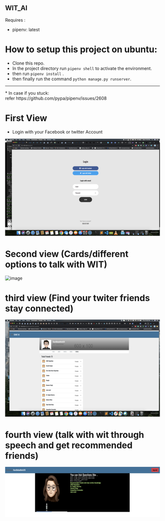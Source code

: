 ## WIT_AI

Requires :

- pipenv: latest

# How to setup this project on ubuntu:

- Clone this repo.
- In the project directory run `pipenv shell` to activate the environment.
- then run `pipenv install` .
- then finally run the command `python manage.py runserver`.

<hr>
* In case if you stuck: <br>
refer https://github.com/pypa/pipenv/issues/2608
<br>

# First View

- Login with your Facebook or twitter Account

![image](static/images/login-view.png)

# Second view (Cards/different options to talk with WIT)

![image](static/images/cards.png)

# third view (Find your twiter friends stay connected)

![image](static/images/friends.png)

# fourth view (talk with wit through speech and get recommended friends)

![image](static/images/speechView.png)
